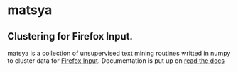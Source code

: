 # matsya
## Clustering for Firefox Input.

matsya is a collection of unsupervised text mining routines writted in numpy to
cluster data for [Firefox Input](http://input.mozilla.com).
Documentation is put up on [read the docs](http://matsya.readthedocs.org)
